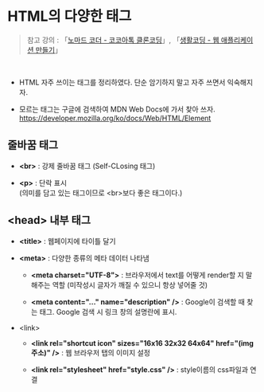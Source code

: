 # HTML의 다양한 태그

>  참고 강의 : 「<a href="https://nomadcoders.co/kokoa-clone">노마드 코더 - 코코아톡 클론코딩</a>」, 「<a href="https://youtube.com/playlist?list=PLuHgQVnccGMAE4Sn_SYvMw5-qEADJcU-X">생활코딩 - 웹 애플리케이션 만들기</a>」

<br/>

* HTML 자주 쓰이는 태그를 정리하였다. 단순 암기하지 말고 자주 쓰면서 익숙해지자.

* 모르는 태그는 구글에 검색하여 MDN Web Docs에 가서 찾아 쓰자. https://developer.mozilla.org/ko/docs/Web/HTML/Element

## 줄바꿈 태그

* <strong>\<br></strong> : 강제 줄바꿈 태그 (Self-CLosing 태그)

* <strong>\<p></strong> : 단락 표시  
(의미를 담고 있는 태그이므로 \<br>보다 좋은 태그이다.)

## \<head> 내부 태그

* <strong>\<title></strong> : 웹페이지에 타이틀 달기

* <strong>\<meta></strong> :  다양한 종류의 메타 데이터 나타냄
  
  * <strong>\<meta charset="UTF-8"></strong> : 브라우저에서 text를 어떻게 render할 지 말해주는 역할 (미작성시 글자가 깨질 수 있으니 항상 넣어줄 것)
  
  * <strong>\<meta content="..." name="description" /></strong> : Google이 검색할 때 찾는 태그. Google 검색 시 링크 창의 설명란에 표시.

* \<link>

  * <strong>\<link rel="shortcut icon" sizes="16x16 32x32 64x64" href="(img 주소)" /></strong> : 웹 브라우저 탭의 이미지 설정

  * <strong>\<link rel="stylesheet" href="style.css" /></strong> : style이름의 css파일과 연결
